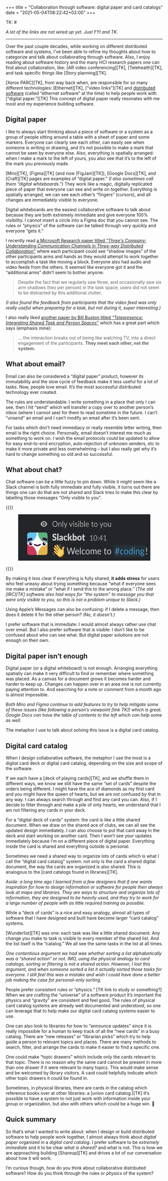 +++
title = "Collaboration through software: digital paper and card catalogs"
date = "2021-05-04T08:22:42+02:00"
+++

TK: #

_A lot of the links are not wired up yet. Just FYI and TK._

- - -

Over the past couple decades, while working on different distributed software and systems, I’ve been able to refine my thoughts about how to categorize and talk about collaborating through software. Also, I enjoy reading about software history and the many HCI research papers one can find about collaboration, like: [AR video conferencing][TK], [Telehealth][TK], and task specific things like [Story planning][TK]. 

[Xerox PARC][TK], from way back when, are responsible for so many different technologies: [Ethernet][TK], [“video links”][TK] and [distributed software][ethernet software] (called “ethernet software” at the time) to help people work with [“digital paper.”][TK] This concept of digital paper really resonates with me most and my experience building software.

[ethernet software]: https://www.researchgate.net/publication/2688342_Personal_Distributed_Computing_The_Alto_and_Ethernet_Software

## Digital paper

I like to always start thinking about a piece of software or a system as a group of people sitting around a table with a sheet of paper and some markers. Everyone can clearly see each other, can easily see when someone is writing or drawing, and it’s not possible to make a mark that cannot be seen by everyone else. Also, everything is spatially arranged: when I make a mark to the left of yours, you also see that it’s to the left of the mark you previously made.

[Miro][TK], [Figma][TK] (and now [FigJam][TK]), [Google Docs][TK], and [Craft][TK] pages are examples of “digital paper.” _(I also sometimes call them “digital whiteboards.”)_ They work like a magic, digitally replicated piece of paper that everyone can see and write on together. Everything is spatially arranged, we can see each other’s “fingers” (cursors), and all changes are immediately visible to everyone.

Digital whiteboards are the easiest collaborative software to talk about because they are both extremely immediate and give everyone 100% visibility. I cannot insert a circle into a Figma doc that you cannot see. The rules or “physics” of the software can be talked through very quickly and everyone “gets it.” 

I recently read [a Microsoft Research paper titled _“Three's Company: Understanding Communication Channels in Three-way Distributed Collaboration”_][threes company] where each participant could see “shadow images” of the other participants arms and hands as they would attempt to work together to accomplish a task like moving a block. Everyone also had audio and video feeds from the others. It seemed like everyone got it and the “additional arms” didn’t seem to bother anyone:

> Despite the fact that we regularly saw three, and occasionally saw six arm shadows (two per person) in the task space, users did not seem to be distracted by this additional clutter. 

[threes company]: https://www.billbuxton.com/3sCompany.pdf

_(I also found the feedback from participants that the video feed was only really useful when preparing for a task, but not during it, super interesting.)_

I also really liked [another paper by Bill Buxton titled _“Telepresence: Integrating Shared Task and Person Spaces”_][shared task and person spaces] which has a great part which says (emphasis mine):

> … the interaction breaks out of being like watching TV, into a direct engagement of the participants. **They meet each other, not the system.** 

[shared task and person spaces]: https://citeseerx.ist.psu.edu/viewdoc/download?doi=10.1.1.589.7276&rep=rep1&type=pdf

## What about email?

Email can also be considered a “digital paper” product, however its immutability and the slow cycle of feedback make it less useful for a lot of tasks. Now, people love email. It’s the most successful distributed technology ever created. 

The rules are understandable: I write something in a place that only I can see, then I hit “send” which will transfer a copy over to another person’s inbox (where I cannot see) for them to read sometime in the future. I can’t “unsend” an email and I can’t modify an email after it’s been sent.

For tasks which don’t need immediacy or really resemble letter writing, then email is the right choice. Personally, email doesn’t interest me much as something to work on. I wish the email protocols could be updated to allow for easy end-to-end encryption, auto-rejection of unknown senders, etc to make it more private and less overwhelming – but I also really get why it’s hard to change something so old and so successful.

## What about chat?

Chat software can be a little fuzzy to pin down. While it might seem like a Slack channel is both fully immediate and fully visible, it turns out there are things one can do that are not shared and Slack tries to make this clear by labelling those messages “Only visible to you”.

{{<raw>}}
<figure>
<img src="slack-screenshot.png" width="468" height="148">
</figure>
{{</raw>}}

By making it less clear if everything is fully shared, **it adds stress** for users who feel uneasy about trying something because “what if everyone sees me make a mistake” or “what if I send this to the wrong place.” _(The old [IRC][TK] software also had ways for “the system” to message you that were only visible to you, so this is not a problem unique to Slack.)_

Using Apple’s Messages can also be confusing: if I delete a message, then does it delete it for the other person? _(No, it doesn’t.)_

I prefer software that is immediate: I would almost always rather use chat over email. But I also prefer software that is visible: I don’t like to be confused about who can see what. But digital paper solutions are not enough on their own.

## Digital paper isn’t enough

Digital paper (or a digital whiteboard) is not enough.  Arranging everything spatially can make it very difficult to find or remember where something was placed. As a canvas for a document grows it becomes harder and harder to keep up. Changes can happen over in an area one is not currently paying attention to. And searching for a note or comment from a month ago is almost impossible.

_Both Miro and Figma continue to add features to try to help mitigate some of these issues (like following a person’s viewpoint [link TK]) which is great. Google Docs can have the table of contents to the left which can help some as well._

The metaphor I use to talk about solving this issue is a digital card catalog.

## Digital card catalog

When I design collaborative software, the metaphor I use the most is a digital card deck or digital card catalog, depending on the size and scope of the software. 

If we each have a [deck of playing cards][TK], and we shuffle them in different ways, we know we still have the same “set of cards” despite the orders being different. I might have the ace of diamonds as my first card and you might have the queen of hearts, but we are not confused by that in any way. I can always search through and find any card you can. Also, if I decide to filter through and make a pile of only hearts, we understand that I am not filtering any cards in your deck.

For a “digital deck of cards” system: the card is like a little shared document. When we draw on the shared ace of clubs, we can all see the updated design immediately. I can also choose to put that card away in the deck and start working on another card. Then I won’t see your updates immediately because I’m on a different piece of digital paper. Everything inside the card is shared and everything outside is personal. 

Sometimes we need a shared way to organize lots of cards which is what I call the “digital card catalog” system: not only is the card a shared digital document, the way the cards are organized is also shared. This is analogous to the [card catalogs found in libraries][TK].

_Aside: a long time ago I learned from a few designers that if one wants inspiration for how to design information or software for people then always look at maps and libraries. They are ways to structure and organize lots of information, they are designed to be heavily used, and they try to work for a large number of people with as little required training as possible._

While a “deck of cards” is a nice and easy analogy, almost all types of software that I have designed and built have become larger “card catalog” systems.

[Wunderlist][TK] was one: each task was like a little shared document. Any change you make to task is visible to every member of the shared list. And the list itself is the “catalog.” We all see the same tasks in the list at all times.

_One contentious argument we had was whether sorting a list alphabetically was a “shared action” or not. IMO, using the physical analogy to card catalogs, sorting or filtering is not a shared action. However, I lost this argument, and when someone sorted a list it actually sorted those tasks for everyone. I still feel this was a mistake and wish I could have done a better job making the case for personal-only sorting._

People prefer consistent rules or “physics.” [TK link to study or something?] When we are crafting the “universe” of a software product it’s important the physics and “gravity” are consistent and feel good. The rules of physical card catalog systems are already well documented and understood, so one can leverage that to help make our digital card catalog systems easier to use.

One can also look to libraries for how to “announce updates” since it is really impossible for a human to keep track of all the “new cards” in a busy catalog. There are “new releases” or “librarian picks” which try to help guide a person to relevant topics and places. There are many methods to search, filter, and arrange the cards to make it easier to find a specific one.

One could make “topic drawers” which include only the cards relevant to that topic. There is no reason why the same card cannot be present in more than one drawer if it were relevant to many topics. This would make sense and be welcomed by library visitors. A card could helpfully indicate which other topic drawers it could be found in.

Sometimes, in physical libraries, there are cards in the catalog which reference books over at other libraries: a [union card catalog.][TK] It’s possible to have a system to not just work with information inside your group or organization, but also with others which could be a huge win. 🙌

## Quick summary

So that’s what I wanted to write about: when I design or build distributed software to help people work together, I almost always think about _digital paper_ organized in a _digital card catalog._ I prefer software to be _extremely immediate_ and it to be clear _what is shared?_ and what is not. This is how we are approaching building [Shareup][TK] and drives a lot of our conversation about how it will work.

I’m curious though, how do you think about collaborative distributed software? How do you think through the rules or _physics_ of the system?
